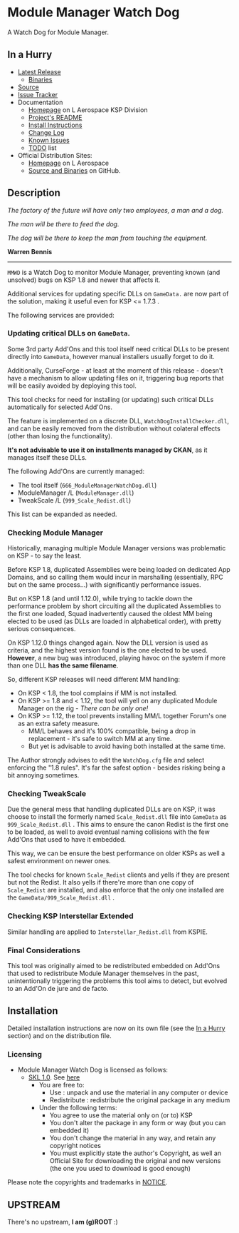 # Module Manager Watch Dog

A Watch Dog for Module Manager.


## In a Hurry

* [Latest Release](https://github.com/net-lisias-ksp/ModuleManagerWatchDog/releases)
	+ [Binaries](https://github.com/net-lisias-ksp/ModuleManagerWatchDog/tree/Archive)
* [Source](https://github.com/net-lisias-ksp/ModuleManagerWatchDog)
* [Issue Tracker](https://github.com/net-lisias-ksp/ModuleManagerWatchDog/issues)
* Documentation	
	+ [Homepage](http://ksp.lisias.net/add-ons/ModuleManagerWatchDog) on L Aerospace KSP Division
	+ [Project's README](https://github.com/net-lisias-ksp/ModuleManagerWatchDog/blob/master/README.md)
	+ [Install Instructions](https://github.com/net-lisias-ksp/ModuleManagerWatchDog/blob/master/INSTALL.md)
	+ [Change Log](./CHANGE_LOG.md)
	+ [Known Issues](./KNOWN_ISSUES.md)
	+ [TODO](./TODO.md) list
* Official Distribution Sites:
	+ [Homepage](http://ksp.lisias.net/add-ons/ModuleManagerWatchDog) on L Aerospace
	+ [Source and Binaries](https://github.com/net-lisias-ksp/ModuleManagerWatchDog) on GitHub.


## Description

*The factory of the future will have only two employees, a man and a dog.*

*The man will be there to feed the dog.*

*The dog will be there to keep the man from touching the equipment.*

**Warren Bennis**
- - - 

`MMWD` is a Watch Dog to monitor Module Manager, preventing known (and unsolved) bugs on KSP 1.8 and newer that affects it.

Additional services for updating specific DLLs on `GameData.` are now part of the solution, making it useful even for KSP <= 1.7.3 .

The following services are provided:

### Updating critical DLLs on `GameData`.

Some 3rd party Add'Ons and this tool itself need critical DLLs to be present directly into `GameData`, however manual installers usually forget to do it.

Additionally, CurseForge - at least at the moment of this release - doesn't have a mechanism to allow updating files on it, triggering bug reports that will be easily avoided by deploying this tool.

This tool checks for need for installing (or updating) such critical DLLs automatically for selected Add'Ons.

The feature is implemented on a discrete DLL, `WatchDogInstallChecker.dll`, and can be easily removed from the distribution without colateral effects (other than losing the functionality).

**It's not advisable to use it on installments managed by CKAN**, as it manages itself these DLLs.

The following Add'Ons are currently managed:

* The tool itself (`666_ModuleManagerWatchDog.dll`)
* ModuleManager /L (`ModuleManager.dll`)
* TweakScale /L (`999_Scale_Redist.dll`)

This list can be expanded as needed.

### Checking Module Manager

Historically, managing multiple Module Manager versions was problematic on KSP - to say the least.

Before KSP 1.8, duplicated Assemblies were being loaded on dedicated App Domains, and so calling them would incur in marshalling (essentially, RPC but on the same process...) with significantly performance issues.

But on KSP 1.8 (and until 1.12.0), while trying to tackle down the performance problem by short circuiting all the duplicated Assemblies to the first one loaded, Squad inadvertently caused the oldest MM being elected to be used (as DLLs are loaded in alphabetical order), with pretty serious consequences.

On KSP 1.12.0 things changed again. Now the DLL version is used as criteria, and the highest version found is the one elected to be used. **However**, a new bug was introduced, playing havoc on the system if more than one DLL **has the same filename**.

So, different KSP releases will need different MM handling:

* On KSP \< 1.8, the tool complains if MM is not installed.
* On KSP \>= 1.8 and \< 1.12, the tool will yell on any duplicated Module Manager on the rig - *There can be only one!*
* On KSP \>= 1.12, the tool prevents installing MM/L together Forum's one as an extra safety measure.
	+ MM/L behaves and it's 100% compatible, being a drop in replacement - it's safe to switch MM at any time.
	+ But yet is advisable to avoid having both installed at the same time.

The Author strongly advises to edit the `WatchDog.cfg` file and select enforcing the "1.8 rules". It's far the safest option - besides risking being a bit annoying sometimes.

### Checking TweakScale

Due the general mess that handling duplicated DLLs are on KSP, it was choose to install the formerly named `Scale_Redist.dll` file into `GameData` as `999_Scale_Redist.dll` . This aims to ensure the canon Redist is the first one to be loaded, as well to avoid eventual naming collisions with the few Add'Ons that used to have it embedded.

This way, we can be ensure the best performance on older KSPs as well a safest environment on newer ones.

The tool checks for known `Scale_Redist` clients and yells if they are present but not the Redist. It also yells if there're more than one copy of `Scale_Redist` are installed, and also enforce that the only one installed are the `GameData/999_Scale_Redist.dll` .

### Checking KSP Interstellar Extended

Similar handling are applied to `Interstellar_Redist.dll` from KSPIE.

### Final Considerations

This tool was originally aimed to be redistributed embedded on Add'Ons that used to redistribute Module Manager themselves in the past, unintentionally triggering the problems this tool aims to detect, but evolved to an Add'On  de jure and de facto. 


## Installation

Detailed installation instructions are now on its own file (see the [In a Hurry](#in-a-hurry) section) and on the distribution file.

### Licensing

* Module Manager Watch Dog is licensed as follows:
	+ [SKL 1.0](https://ksp.lisias.net/SKL-1_0.txt). See [here](./LICENSE.KSPe.SKL-1_0)
		+ You are free to:
			- Use : unpack and use the material in any computer or device
			- Redistribute : redistribute the original package in any medium
		+ Under the following terms:
			- You agree to use the material only on (or to) KSP
			- You don't alter the package in any form or way (but you can embedded it)
			- You don't change the material in any way, and retain any copyright notices
			- You must explicitly state the author's Copyright, as well an Official Site for downloading the original and new versions (the one you used to download is good enough)

Please note the copyrights and trademarks in [NOTICE](./NOTICE).


## UPSTREAM

There's no upstream, **I am (g)ROOT** :)
